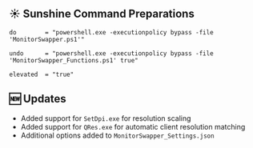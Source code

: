 ## ☀️ Sunshine Command Preparations



`do        = "powershell.exe -executionpolicy bypass -file 'MonitorSwapper.ps1'"`

`undo      = "powershell.exe -executionpolicy bypass -file 'MonitorSwapper_Functions.ps1' true"`

`elevated  = "true"`



## 🆕 Updates

- Added support for `SetDpi.exe` for resolution scaling
- Added support for `QRes.exe` for automatic client resolution matching
- Additional options added to `MonitorSwapper_Settings.json`
